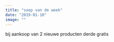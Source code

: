 ```yaml
---
title: "soep van de week"
date: "2019-01-10"
image: ""
---
```


bij aankoop van 2 nieuwe producten derde gratis
